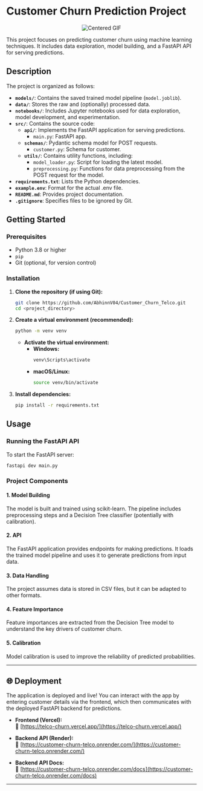 # Customer Churn Prediction Project

<p align="center">
  <img src="https://abhinnv04.github.io/portfolio/assets/project_imgs/churn.gif" alt="Centered GIF" />
</p>


This project focuses on predicting customer churn using machine learning techniques. It includes data exploration, model building, and a FastAPI API for serving predictions.

## Description

The project is organized as follows:

- **`models/`**: Contains the saved trained model pipeline (`model.joblib`).
- **`data/`**: Stores the raw and (optionally) processed data.
- **`notebooks/`**: Includes Jupyter notebooks used for data exploration, model development, and experimentation.
- **`src/`**: Contains the source code:
  - **`api/`**: Implements the FastAPI application for serving predictions.
    - `main.py`: FastAPI app.
  - **`schemas/`**: Pydantic schema model for POST requests.
    - `customer.py`: Schema for customer.
  - **`utils/`**: Contains utility functions, including:
    - `model_loader.py`: Script for loading the latest model.
    - `preprocessing.py`: Functions for data preprocessing from the POST request for the model.
- **`requirements.txt`**: Lists the Python dependencies.
- **`example.env`**: Format for the actual .env file.
- **`README.md`**: Provides project documentation.
- **`.gitignore`**: Specifies files to be ignored by Git.

## Getting Started

### Prerequisites

- Python 3.8 or higher
- `pip`
- Git (optional, for version control)

### Installation

1. **Clone the repository (if using Git):**

    ```bash
    git clone https://github.com/AbhinnV04/Customer_Churn_Telco.git
    cd <project_directory>
    ```

2. **Create a virtual environment (recommended):**

    ```bash
    python -m venv venv
    ```

    - **Activate the virtual environment:**
      - **Windows:**
        ```bash
        venv\Scripts\activate
        ```
      - **macOS/Linux:**
        ```bash
        source venv/bin/activate
        ```

3. **Install dependencies:**

    ```bash
    pip install -r requirements.txt
    ```

## Usage

### Running the FastAPI API
To start the FastAPI server:
```
fastapi dev main.py
```

### Project Components
#### 1. Model Building
The model is built and trained using scikit-learn.
The pipeline includes preprocessing steps and a Decision Tree classifier (potentially with calibration).
#### 2. API
The FastAPI application provides endpoints for making predictions.
It loads the trained model pipeline and uses it to generate predictions from input data.
#### 3. Data Handling
The project assumes data is stored in CSV files, but it can be adapted to other formats.
#### 4. Feature Importance
Feature importances are extracted from the Decision Tree model to understand the key drivers of customer churn.
#### 5. Calibration
Model calibration is used to improve the reliability of predicted probabilities.

---
## 🌐 Deployment

The application is deployed and live!
You can interact with the app by entering customer details via the frontend, which then communicates with the deployed FastAPI backend for predictions.

- **Frontend (Vercel):**  
  🔗 [https://telco-churn.vercel.app/](https://telco-churn.vercel.app/)

- **Backend API (Render):**  
  🔗 [https://customer-churn-telco.onrender.com/](https://customer-churn-telco.onrender.com/)

- **Backend API Docs:**  
  🔗 [https://customer-churn-telco.onrender.com/docs](https://customer-churn-telco.onrender.com/docs)


---
